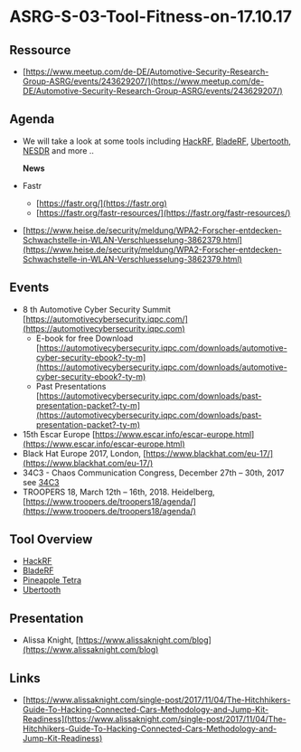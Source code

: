 # ASRG-S-03-Tool-Fitness-on-17.10.17

## Ressource

* [https://www.meetup.com/de-DE/Automotive-Security-Research-Group-ASRG/events/243629207/](https://www.meetup.com/de-DE/Automotive-Security-Research-Group-ASRG/events/243629207/)

## Agenda

*   We will take a look at some tools including [HackRF](https://app.gitbook.com/s/-LkE3epNpD3qazTGcNWh/organisations/asrg/asrg-meetup-stuttgart/HackRF), [BladeRF](https://app.gitbook.com/s/-LkE3epNpD3qazTGcNWh/organisations/asrg/asrg-meetup-stuttgart/BladeRF), [Ubertooth](https://app.gitbook.com/s/-LkE3epNpD3qazTGcNWh/organisations/asrg/asrg-meetup-stuttgart/Ubertooth), [NESDR](https://app.gitbook.com/s/-LkE3epNpD3qazTGcNWh/organisations/asrg/asrg-meetup-stuttgart/NESDR) and more ..

    **News**
* Fastr&#x20;
  * [https://fastr.org/](https://fastr.org)
  * [https://fastr.org/fastr-resources/](https://fastr.org/fastr-resources/)
* [https://www.heise.de/security/meldung/WPA2-Forscher-entdecken-Schwachstelle-in-WLAN-Verschluesselung-3862379.html](https://www.heise.de/security/meldung/WPA2-Forscher-entdecken-Schwachstelle-in-WLAN-Verschluesselung-3862379.html)

## Events

* 8 th Automotive Cyber Security Summit [https://automotivecybersecurity.iqpc.com/](https://automotivecybersecurity.iqpc.com)
  * E-book for free Download [https://automotivecybersecurity.iqpc.com/downloads/automotive-cyber-security-ebook?-ty-m](https://automotivecybersecurity.iqpc.com/downloads/automotive-cyber-security-ebook?-ty-m)
  * Past Presentations [https://automotivecybersecurity.iqpc.com/downloads/past-presentation-packet?-ty-m](https://automotivecybersecurity.iqpc.com/downloads/past-presentation-packet?-ty-m)
* 15th Escar Europe [https://www.escar.info/escar-europe.html](https://www.escar.info/escar-europe.html)
* Black Hat Europe 2017, London, [https://www.blackhat.com/eu-17/](https://www.blackhat.com/eu-17/)
* 34C3 - Chaos Communication Congress,  December 27th – 30th, 2017 see [34C3](https://app.gitbook.com/s/-LkE3epNpD3qazTGcNWh/organisations/asrg/asrg-meetup-stuttgart/34C3)
* TROOPERS 18, March 12th – 16th, 2018. Heidelberg, [https://www.troopers.de/troopers18/agenda/](https://www.troopers.de/troopers18/agenda/)

## Tool Overview

* [HackRF](https://app.gitbook.com/s/-LkE3epNpD3qazTGcNWh/organisations/asrg/asrg-meetup-stuttgart/HackRF)
* [BladeRF](https://app.gitbook.com/s/-LkE3epNpD3qazTGcNWh/organisations/asrg/asrg-meetup-stuttgart/BladeRF)
* [Pineapple Tetra](https://app.gitbook.com/s/-LkE3epNpD3qazTGcNWh/organisations/asrg/asrg-meetup-stuttgart/Pineapple-Tetra)
* [Ubertooth](https://app.gitbook.com/s/-LkE3epNpD3qazTGcNWh/organisations/asrg/asrg-meetup-stuttgart/Ubertooth)

## Presentation

* Alissa Knight, [https://www.alissaknight.com/blog](https://www.alissaknight.com/blog)

## Links

* [https://www.alissaknight.com/single-post/2017/11/04/The-Hitchhikers-Guide-To-Hacking-Connected-Cars-Methodology-and-Jump-Kit-Readiness](https://www.alissaknight.com/single-post/2017/11/04/The-Hitchhikers-Guide-To-Hacking-Connected-Cars-Methodology-and-Jump-Kit-Readiness)
